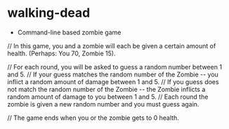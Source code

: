 # walking-dead
- Command-line based zombie game

// In this game, you and a zombie will each be given a certain amount of health. (Perhaps: You 70, Zombie 15).

// For each round, you will be asked to guess a random number between 1 and 5.
// If your guess matches the random number of the Zombie -- you inflict a random amount of damage between 1 and 5.
// If you guess does not match the random number of the Zombie -- the Zombie inflicts a random amount of damage to you between 1 and 5.
// Each round the zombie is given a new random number and you must guess again.

// The game ends when you or the zombie gets to 0 health.
